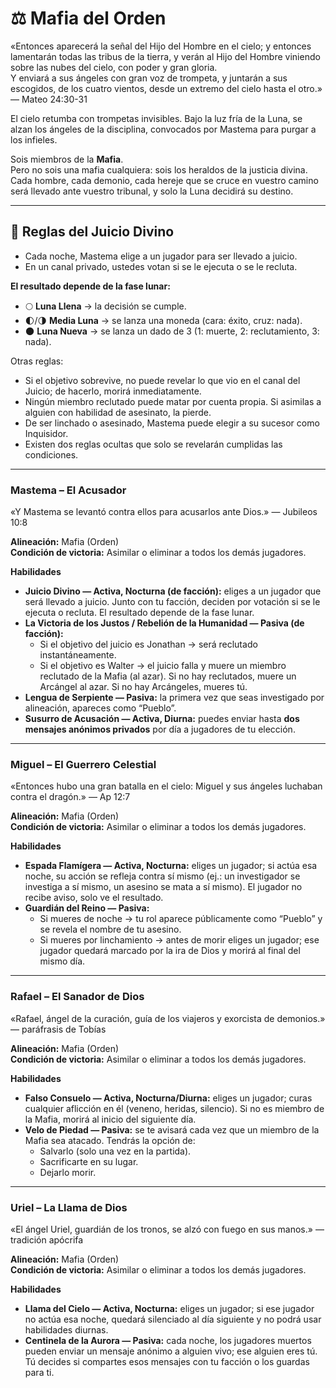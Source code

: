 # ⚖️ Mafia del Orden

«Entonces aparecerá la señal del Hijo del Hombre en el cielo; y entonces lamentarán todas las tribus de la tierra, y verán al Hijo del Hombre viniendo sobre las nubes del cielo, con poder y gran gloria.  
Y enviará a sus ángeles con gran voz de trompeta, y juntarán a sus escogidos, de los cuatro vientos, desde un extremo del cielo hasta el otro.»  
— Mateo 24:30-31

El cielo retumba con trompetas invisibles. Bajo la luz fría de la Luna, se alzan los ángeles de la disciplina, convocados por Mastema para purgar a los infieles.  

Sois miembros de la **Mafia**.  
Pero no sois una mafia cualquiera: sois los heraldos de la justicia divina. Cada hombre, cada demonio, cada hereje que se cruce en vuestro camino será llevado ante vuestro tribunal, y solo la Luna decidirá su destino.  

---

## 🌙 Reglas del Juicio Divino
- Cada noche, Mastema elige a un jugador para ser llevado a juicio.  
- En un canal privado, ustedes votan si se le ejecuta o se le recluta.  

**El resultado depende de la fase lunar:**  
- 🌕 **Luna Llena** → la decisión se cumple.  
- 🌓/🌗 **Media Luna** → se lanza una moneda (cara: éxito, cruz: nada).  
- 🌑 **Luna Nueva** → se lanza un dado de 3 (1: muerte, 2: reclutamiento, 3: nada).  

Otras reglas:  
- Si el objetivo sobrevive, no puede revelar lo que vio en el canal del Juicio; de hacerlo, morirá inmediatamente.  
- Ningún miembro reclutado puede matar por cuenta propia. Si asimilas a alguien con habilidad de asesinato, la pierde.  
- De ser linchado o asesinado, Mastema puede elegir a su sucesor como Inquisidor.  
- Existen dos reglas ocultas que solo se revelarán cumplidas las condiciones.  

---

### Mastema – El Acusador
«Y Mastema se levantó contra ellos para acusarlos ante Dios.» — Jubileos 10:8  

**Alineación:** Mafia (Orden)  
**Condición de victoria:** Asimilar o eliminar a todos los demás jugadores.  

**Habilidades**  
- **Juicio Divino — Activa, Nocturna (de facción):** eliges a un jugador que será llevado a juicio. Junto con tu facción, deciden por votación si se le ejecuta o recluta. El resultado depende de la fase lunar.  
- **La Victoria de los Justos / Rebelión de la Humanidad — Pasiva (de facción):**  
  - Si el objetivo del juicio es Jonathan → será reclutado instantáneamente.  
  - Si el objetivo es Walter → el juicio falla y muere un miembro reclutado de la Mafia (al azar). Si no hay reclutados, muere un Arcángel al azar. Si no hay Arcángeles, mueres tú.  
- **Lengua de Serpiente — Pasiva:** la primera vez que seas investigado por alineación, apareces como “Pueblo”.  
- **Susurro de Acusación — Activa, Diurna:** puedes enviar hasta **dos mensajes anónimos privados** por día a jugadores de tu elección.  

---

### Miguel – El Guerrero Celestial
«Entonces hubo una gran batalla en el cielo: Miguel y sus ángeles luchaban contra el dragón.» — Ap 12:7  

**Alineación:** Mafia (Orden)  
**Condición de victoria:** Asimilar o eliminar a todos los demás jugadores.  

**Habilidades**  
- **Espada Flamígera — Activa, Nocturna:** eliges un jugador; si actúa esa noche, su acción se refleja contra sí mismo (ej.: un investigador se investiga a sí mismo, un asesino se mata a sí mismo). El jugador no recibe aviso, solo ve el resultado.  
- **Guardián del Reino — Pasiva:**  
  - Si mueres de noche → tu rol aparece públicamente como “Pueblo” y se revela el nombre de tu asesino.  
  - Si mueres por linchamiento → antes de morir eliges un jugador; ese jugador quedará marcado por la ira de Dios y morirá al final del mismo día.  

---

### Rafael – El Sanador de Dios
«Rafael, ángel de la curación, guía de los viajeros y exorcista de demonios.» — paráfrasis de Tobías  

**Alineación:** Mafia (Orden)  
**Condición de victoria:** Asimilar o eliminar a todos los demás jugadores.  

**Habilidades**  
- **Falso Consuelo — Activa, Nocturna/Diurna:** eliges un jugador; curas cualquier aflicción en él (veneno, heridas, silencio). Si no es miembro de la Mafia, morirá al inicio del siguiente día.  
- **Velo de Piedad — Pasiva:** se te avisará cada vez que un miembro de la Mafia sea atacado. Tendrás la opción de:  
  - Salvarlo (solo una vez en la partida).  
  - Sacrificarte en su lugar.  
  - Dejarlo morir.  

---

### Uriel – La Llama de Dios
«El ángel Uriel, guardián de los tronos, se alzó con fuego en sus manos.» — tradición apócrifa  

**Alineación:** Mafia (Orden)  
**Condición de victoria:** Asimilar o eliminar a todos los demás jugadores.  

**Habilidades**  
- **Llama del Cielo — Activa, Nocturna:** eliges un jugador; si ese jugador no actúa esa noche, quedará silenciado al día siguiente y no podrá usar habilidades diurnas.  
- **Centinela de la Aurora — Pasiva:** cada noche, los jugadores muertos pueden enviar un mensaje anónimo a alguien vivo; ese alguien eres tú. Tú decides si compartes esos mensajes con tu facción o los guardas para ti.  
